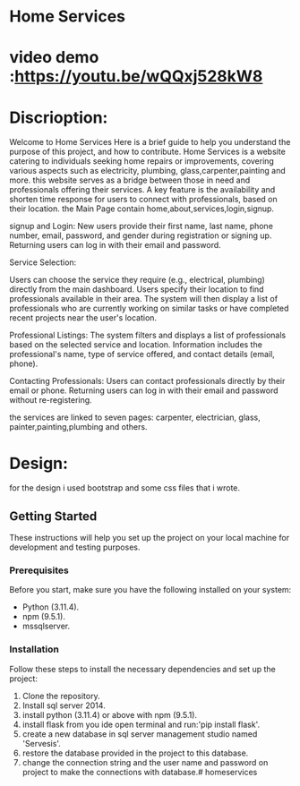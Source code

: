 # Home Services
# video demo :https://youtu.be/wQQxj528kW8

# Discrioption:

Welcome to Home Services Here is a brief guide to help you understand the purpose of this project, and how to contribute.
Home Services is a website catering to individuals seeking home repairs or improvements, covering various aspects such as electricity, plumbing, glass,carpenter,painting and more. this website serves as a bridge between those in need and professionals offering their services. A key feature is the availability and shorten time response for users to connect with professionals, based on their location.
the Main Page contain home,about,services,login,signup.

signup and Login:
New users provide their first name, last name, phone number, email, password, and gender during registration or signing up.
Returning users can log in with their email and password.


Service Selection:

Users can choose the service they require (e.g., electrical, plumbing) directly from the main dashboard.
Users specify their location to find professionals available in their area.
The system will then display a list of professionals who are currently working on similar tasks or have completed recent projects near the user's location.

Professional Listings:
The system filters and displays a list of professionals based on the selected service and location.
Information includes the professional's name, type of service offered, and contact details (email, phone).

Contacting Professionals:
Users can contact professionals directly by their email or phone.
Returning users can log in with their email and password without re-registering.

the services are linked to seven pages:
carpenter, electrician, glass, painter,painting,plumbing and others.

# Design:
for the design i used bootstrap and some css files that i wrote.


## Getting Started
These instructions will help you set up the project on your local machine for development and testing purposes.

### Prerequisites
Before you start, make sure you have the following installed on your system:
- Python (3.11.4).
- npm (9.5.1).
- mssqlserver.

### Installation
Follow these steps to install the necessary dependencies and set up the project:

1. Clone the repository.
2. Install sql server 2014.
3. install python (3.11.4) or above with npm (9.5.1). 
4. install flask from you ide open terminal and run:'pip install flask'.
5. create a new database in sql server management studio named 'Servesis'.
6. restore the database provided in the project to this database. 
5. change the connection string and the user name and password on project to make the connections with database.# homeservices
